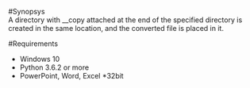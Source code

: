 #Synopsys  
A directory with __copy attached at the end of the specified directory is created in the same location, and the converted file is placed in it.  

#Requirements  
- Windows 10  
- Python 3.6.2 or more  
- PowerPoint, Word, Excel \*32bit
